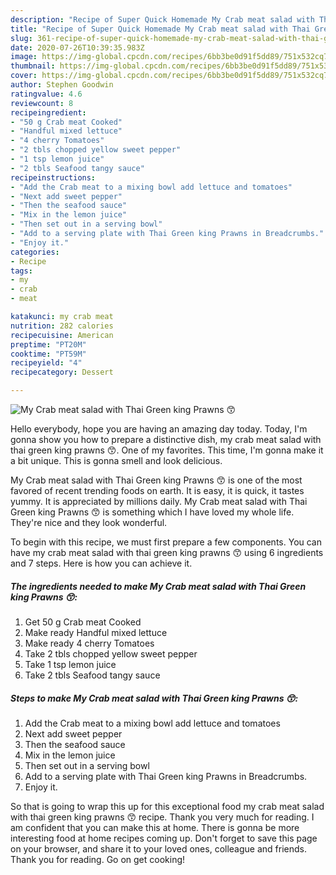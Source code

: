 ```yaml
---
description: "Recipe of Super Quick Homemade My Crab meat salad with Thai Green king Prawns 😙"
title: "Recipe of Super Quick Homemade My Crab meat salad with Thai Green king Prawns 😙"
slug: 361-recipe-of-super-quick-homemade-my-crab-meat-salad-with-thai-green-king-prawns
date: 2020-07-26T10:39:35.983Z
image: https://img-global.cpcdn.com/recipes/6bb3be0d91f5dd89/751x532cq70/my-crab-meat-salad-with-thai-green-king-prawns-😙-recipe-main-photo.jpg
thumbnail: https://img-global.cpcdn.com/recipes/6bb3be0d91f5dd89/751x532cq70/my-crab-meat-salad-with-thai-green-king-prawns-😙-recipe-main-photo.jpg
cover: https://img-global.cpcdn.com/recipes/6bb3be0d91f5dd89/751x532cq70/my-crab-meat-salad-with-thai-green-king-prawns-😙-recipe-main-photo.jpg
author: Stephen Goodwin
ratingvalue: 4.6
reviewcount: 8
recipeingredient:
- "50 g Crab meat Cooked"
- "Handful mixed lettuce"
- "4 cherry Tomatoes"
- "2 tbls chopped yellow sweet pepper"
- "1 tsp lemon juice"
- "2 tbls Seafood tangy sauce"
recipeinstructions:
- "Add the Crab meat to a mixing bowl add lettuce and tomatoes"
- "Next add sweet pepper"
- "Then the seafood sauce"
- "Mix in the lemon juice"
- "Then set out in a serving bowl"
- "Add to a serving plate with Thai Green king Prawns in Breadcrumbs."
- "Enjoy it."
categories:
- Recipe
tags:
- my
- crab
- meat

katakunci: my crab meat 
nutrition: 282 calories
recipecuisine: American
preptime: "PT20M"
cooktime: "PT59M"
recipeyield: "4"
recipecategory: Dessert

---
```



![My Crab meat salad with Thai Green king Prawns 😙](https://img-global.cpcdn.com/recipes/6bb3be0d91f5dd89/751x532cq70/my-crab-meat-salad-with-thai-green-king-prawns-😙-recipe-main-photo.jpg)

Hello everybody, hope you are having an amazing day today. Today, I'm gonna show you how to prepare a distinctive dish, my crab meat salad with thai green king prawns 😙. One of my favorites. This time, I'm gonna make it a bit unique. This is gonna smell and look delicious.



My Crab meat salad with Thai Green king Prawns 😙 is one of the most favored of recent trending foods on earth. It is easy, it is quick, it tastes yummy. It is appreciated by millions daily. My Crab meat salad with Thai Green king Prawns 😙 is something which I have loved my whole life. They're nice and they look wonderful.


To begin with this recipe, we must first prepare a few components. You can have my crab meat salad with thai green king prawns 😙 using 6 ingredients and 7 steps. Here is how you can achieve it.

<!--inarticleads1-->

##### The ingredients needed to make My Crab meat salad with Thai Green king Prawns 😙:

1. Get 50 g Crab meat Cooked
1. Make ready Handful mixed lettuce
1. Make ready 4 cherry Tomatoes
1. Take 2 tbls chopped yellow sweet pepper
1. Take 1 tsp lemon juice
1. Take 2 tbls Seafood tangy sauce




<!--inarticleads2-->

##### Steps to make My Crab meat salad with Thai Green king Prawns 😙:

1. Add the Crab meat to a mixing bowl add lettuce and tomatoes
1. Next add sweet pepper
1. Then the seafood sauce
1. Mix in the lemon juice
1. Then set out in a serving bowl
1. Add to a serving plate with Thai Green king Prawns in Breadcrumbs.
1. Enjoy it.




So that is going to wrap this up for this exceptional food my crab meat salad with thai green king prawns 😙 recipe. Thank you very much for reading. I am confident that you can make this at home. There is gonna be more interesting food at home recipes coming up. Don't forget to save this page on your browser, and share it to your loved ones, colleague and friends. Thank you for reading. Go on get cooking!

